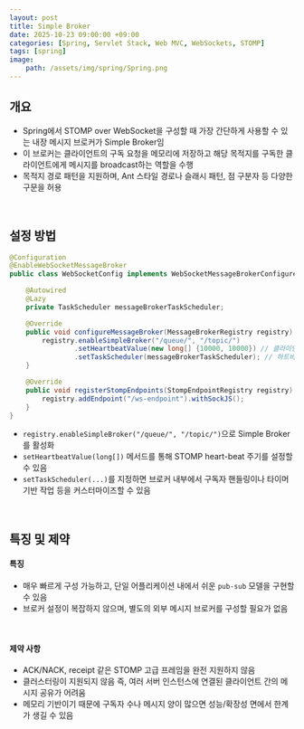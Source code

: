 ```yaml
---
layout: post
title: Simple Broker
date: 2025-10-23 09:00:00 +09:00
categories: [Spring, Servlet Stack, Web MVC, WebSockets, STOMP]
tags: [spring]
image:
    path: /assets/img/spring/Spring.png
---
```



## 개요

- Spring에서 STOMP over WebSocket을 구성할 때 가장 간단하게 사용할 수 있는 내장 메시지 브로커가 Simple Broker임
- 이 브로커는 클라이언트의 구독 요청을 메모리에 저장하고 해당 목적지를 구독한 클라이언트에게 메시지를 broadcast하는 역할을 수행
- 목적지 경로 패턴을 지원하며, Ant 스타일 경로나 슬래시 패턴, 점 구분자 등 다양한 구문을 허용

<br>

## 설정 방법

```java
@Configuration
@EnableWebSocketMessageBroker
public class WebSocketConfig implements WebSocketMessageBrokerConfigurer {

    @Autowired
    @Lazy
    private TaskScheduler messageBrokerTaskScheduler;

    @Override
    public void configureMessageBroker(MessageBrokerRegistry registry) {
        registry.enableSimpleBroker("/queue/", "/topic/")
                .setHeartbeatValue(new long[] {10000, 10000}) // 클라이언트-서버 하트비트 설정
                .setTaskScheduler(messageBrokerTaskScheduler); // 하트비트 스케줄러 지정
    }

    @Override
    public void registerStompEndpoints(StompEndpointRegistry registry) {
        registry.addEndpoint("/ws-endpoint").withSockJS();
    }
}
```

- `registry.enableSimpleBroker("/queue/", "/topic/")`으로 Simple Broker를 활성화
- `setHeartbeatValue(long[])` 메서드를 통해 STOMP heart-beat 주기를 설정할 수 있음
- `setTaskScheduler(...)`를 지정하면 브로커 내부에서 구독자 핸들링이나 타이머 기반 작업 등을 커스터마이즈할 수 있음

<br>

## 특징 및 제약

#### 특징

- 매우 빠르게 구성 가능하고, 단일 어플리케이션 내에서 쉬운 `pub-sub` 모델을 구현할 수 있음
- 브로커 설정이 복잡하지 않으며, 별도의 외부 메시지 브로커를 구성할 필요가 없음

<br>

#### 제약 사항

- ACK/NACK, receipt 같은 STOMP 고급 프레임을 완전 지원하지 않음
- 클러스터링이 지원되지 않음 즉, 여러 서버 인스턴스에 연결된 클라이언트 간의 메시지 공유가 어려움
- 메모리 기반이기 때문에 구독자 수나 메시지 양이 많으면 성능/확장성 면에서 한계가 생길 수 있음

<br>

